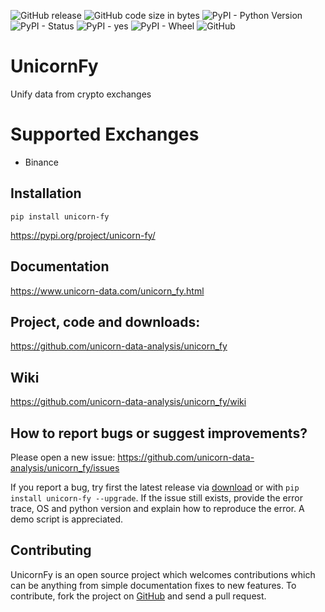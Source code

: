 ![GitHub release](https://img.shields.io/github/release/unicorn-data-analysis/unicorn_fy.svg) ![GitHub code size in bytes](https://img.shields.io/github/languages/code-size/unicorn-data-analysis/unicorn_fy.svg) ![PyPI - Python Version](https://img.shields.io/pypi/pyversions/unicorn_fy.svg) ![PyPI - Status](https://img.shields.io/pypi/status/unicorn_fy.svg) ![PyPI - yes](https://img.shields.io/badge/PyPI-yes-brightgreen.svg) ![PyPI - Wheel](https://img.shields.io/pypi/wheel/unicorn_fy.svg) ![GitHub](https://img.shields.io/github/license/unicorn-data-analysis/unicorn-binance-websocket-api.svg) 

# UnicornFy
Unify data from crypto exchanges

# Supported Exchanges
- Binance

## Installation
`pip install unicorn-fy`

https://pypi.org/project/unicorn-fy/

## Documentation
https://www.unicorn-data.com/unicorn_fy.html

## Project, code and downloads:
https://github.com/unicorn-data-analysis/unicorn_fy

## Wiki
https://github.com/unicorn-data-analysis/unicorn_fy/wiki

## How to report bugs or suggest improvements?
Please open a new issue:
https://github.com/unicorn-data-analysis/unicorn_fy/issues

If you report a bug, try first the latest release via [download](https://github.com/unicorn-data-analysis/unicorn_fy/releases) 
or with `pip install unicorn-fy --upgrade`. If the issue still exists, provide the error trace, OS 
and python version and explain how to reproduce the error. A demo script is appreciated.

## Contributing
UnicornFy is an open source project which welcomes contributions which can be anything from simple 
documentation fixes to new features. To contribute, fork the project on [GitHub](https://github.com/unicorn-data-analysis/unicorn_fy) and send a pull request.